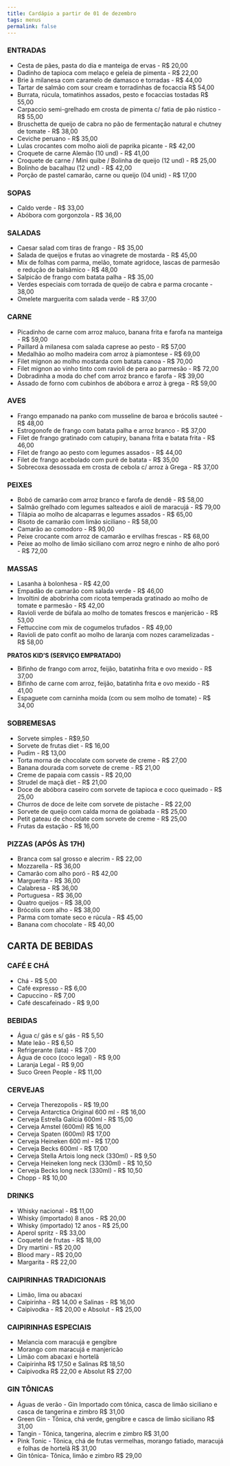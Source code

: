 ```yaml
---
title: Cardápio a partir de 01 de dezembro
tags: menus
permalink: false
---
```

### ENTRADAS

* Cesta de pães, pasta do dia e manteiga de ervas - R$ 20,00
* Dadinho de tapioca com melaço e geleia de pimenta - R$ 22,00
* Brie à milanesa com caramelo de damasco e torradas - R$ 44,00
* Tartar de salmão com sour cream e torradinhas de focaccia R$ 54,00
* Burrata, rúcula, tomatinhos assados, pesto e focaccias tostadas R$ 55,00
* Carpaccio semi-grelhado em crosta de pimenta c/ fatia de pão rústico - R$ 55,00
* Bruschetta de queijo de cabra no pão de fermentação natural e chutney de tomate - R$ 38,00
* C﻿eviche peruano - R$ 35,00
* L﻿ulas crocantes com molho aioli de paprika picante - R$ 42,00
* Croquete de carne Alemão (10 und) - R$ 41,00
* Croquete de carne / Mini quibe / Bolinha de queijo (12 und) - R$ 25,00
* Bolinho de bacalhau (12 und) - R$ 42,00
* Porção de pastel camarão, carne ou queijo (04 unid) - R$ 17,00

### SOPAS

* Caldo verde - R$ 33,00
* Abóbora com gorgonzola - R$ 36,00

### SALADAS

* Caesar salad com tiras de frango - R$ 35,00
* Salada de queijos e frutas ao vinagrete de mostarda - R$ 45,00
* M﻿ix de folhas com parma, melão, tomate agridoce, lascas de parmesão e redução de balsâmico - R$ 48,00
* Salpicão de frango com batata palha - R$ 35,00
* V﻿erdes especiais com torrada de queijo de cabra e parma crocante - 38,00
* Omelete marguerita com salada verde - R$ 37,00

### CARNE

* Picadinho de carne com arroz maluco, banana frita e farofa na manteiga - R$ 59,00
* Paillard à milanesa com salada caprese ao pesto - R$ 57,00
* Medalhão ao molho madeira com arroz à piamontese - R$ 69,00
* F﻿ilet mignon ao molho mostarda com batata canoa - R$ 70,00
* F﻿ilet mignon ao vinho tinto com ravioli de pera ao parmesão - R$ 72,00
* D﻿obradinha a moda do chef com arroz branco e farofa - R$ 39,00
* A﻿ssado de forno com cubinhos de abóbora e arroz à grega - R$ 59,00

### AVES

* Frango empanado na panko com musseline de baroa e brócolis sauteé - R$ 48,00
* Estrogonofe de frango com batata palha e arroz branco - R$ 37,00 
* Filet de frango gratinado com catupiry, banana frita e batata frita - R$ 46,00
* Filet de frango ao pesto com legumes assados - R$ 44,00
* Filet de frango acebolado com purê de batata - R$ 35,00
* Sobrecoxa desossada em crosta de cebola c/ arroz à Grega - R$ 37,00

### PEIXES

* Bobó de camarão com arroz branco e farofa de dendê - R$ 58,00
* S﻿almão grelhado com legumes salteados e aioli de maracujá - R$ 79,00
* Tilápia ao molho de alcaparras e legumes assados - R$ 65,00
* Risoto de camarão com limão siciliano - R$ 58,00
* C﻿amarão ao comodoro - R$ 90,00
* Peixe crocante com arroz de camarão e ervilhas frescas - R$ 68,00
* P﻿eixe ao molho de limão siciliano com arroz negro e ninho de alho poró - R$ 72,00

### MASSAS

* Lasanha à bolonhesa - R$ 42,00
* E﻿mpadão de camarão com salada verde - R$ 46,00
* Involtini de abobrinha com ricota temperada gratinado ao molho de tomate e parmesão - R$ 42,00
* Ravioli verde de búfala ao molho de tomates frescos e manjericão - R$ 53,00
* Fettuccine com mix de cogumelos trufados - R$ 49,00
* R﻿avioli de pato confit ao molho de laranja com nozes caramelizadas - R$ 58,00

**PRATOS KID’S (SERVIÇO EMPRATADO)**

* Bifinho de frango com arroz, feijão, batatinha frita e ovo mexido - R$ 37,00
* Bifinho de carne com arroz, feijão, batatinha frita e ovo mexido - R$ 41,00 
* Espaguete com carninha moída (com ou sem molho de tomate) - R$ 34,00

### SOBREMESAS

* Sorvete simples - R$9,50
* S﻿orvete de frutas diet - R$ 16,00
* Pudim - R$ 13,00
* Torta morna de chocolate com sorvete de creme - R$ 27,00
* Banana dourada com sorvete de creme - R$ 21,00
* Creme de papaia com cassis - R$ 20,00
* Strudel de maçã diet - R$ 21,00
* D﻿oce de abóbora caseiro com sorvete de tapioca e coco queimado - R$ 25,00
* C﻿hurros de doce de leite com sorvete de pistache - R$ 22,00
* Sorvete de queijo com calda morna de goiabada - R$ 25,00
* Petit gateau de chocolate com sorvete de creme - R$ 25,00
* Frutas da estação - R$ 16,00

### PIZZAS (APÓS ÀS 17H)

* Branca com sal grosso e alecrim - R$ 22,00
* Mozzarella - R$ 36,00
* Camarão com alho poró - R$ 42,00
* Marguerita - R$ 36,00
* Calabresa - R$ 36,00
* Portuguesa - R$ 36,00
* Quatro queijos - R$ 38,00
* B﻿rócolis com alho - R$ 38,00
* P﻿arma com tomate seco e rúcula - R$ 45,00
* Banana com chocolate - R$ 40,00

## CARTA DE BEBIDAS

### CAFÉ E CHÁ

* Chá - R$ 5,00
* Café expresso - R$ 6,00
* Capuccino - R$ 7,00
* Café descafeinado - R$ 9,00

### BEBIDAS

* Água c/ gás e s/ gás - R$ 5,50
* Mate leão - R$ 6,50
* Refrigerante (lata) - R$ 7,00
* Água de coco (coco legal) - R$ 9,00
* Laranja Legal - R$ 9,00
* Suco Green People - R$ 11,00

### CERVEJAS

* Cerveja Therezopolis - R$ 19,00
* Cerveja Antarctica Original 600 ml - R$ 16,00
* Cerveja Estrella Galícia 600ml - R$ 15,00
* Cerveja Amstel (600ml) R$ 16,00
* C﻿erveja Spaten (600ml) R$ 17,00
* Cerveja Heineken 600 ml - R$ 17,00
* Cerveja Becks 600ml - R$ 17,00
* Cerveja Stella Artois long neck (330ml) - R$ 9,50
* Cerveja Heineken long neck (330ml) - R$ 10,50
* Cerveja Becks long neck (330ml) - R$ 10,50
* Chopp - R$ 10,00

### DRINKS

* Whisky nacional - R$ 11,00
* Whisky (importado) 8 anos - R$ 20,00
* Whisky (importado) 12 anos - R$ 25,00
* Aperol spritz - R$ 33,00
* Coquetel de frutas - R$ 18,00
* Dry martini - R$ 20,00
* Blood mary - R$ 20,00
* Margarita - R$ 22,00

### CAIPIRINHAS TRADICIONAIS

* Limão, lima ou abacaxi
* Caipirinha - R$ 14,00 e Salinas - R$ 16,00
* Caipivodka - R$ 20,00 e Absolut - R$ 25,00

### CAIPIRINHAS ESPECIAIS

* Melancia com maracujá e gengibre
* Morango com maracujá e manjericão
* Limão com abacaxi e hortelã
* Caipirinha R$ 17,50 e Salinas R$ 18,50
* Caipivodka R$ 22,00 e Absolut R$ 27,00

### GIN TÔNICAS

* Águas de verão - Gin Importado com tônica, casca de limão siciliano e casca de tangerina e zimbro R$ 31,00
* Green Gin - Tônica, chá verde, gengibre e casca de limão siciliano R$ 31,00
* Tangin - Tônica, tangerina, alecrim e zimbro R$ 31,00
* Pink Tonic - Tônica, chá de frutas vermelhas, morango fatiado, maracujá e folhas de hortelã R$ 31,00
* Gin tônica- Tônica, limão e zimbro R$ 29,00